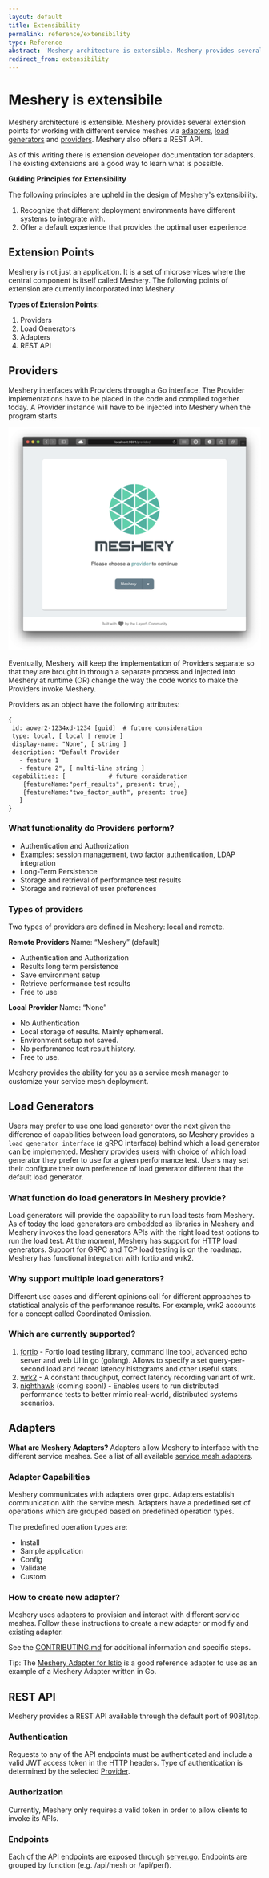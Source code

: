 ```yaml
---
layout: default
title: Extensibility
permalink: reference/extensibility
type: Reference
abstract: 'Meshery architecture is extensible. Meshery provides several extension points for working with different service meshes via <a href="extensibility#adapters">adapters</a>, <a href="extensibility#load-generators">load generators</a> and <a href="extensibility#providers">providers</a>.'
redirect_from: extensibility
---
```


# Meshery is extensibile

Meshery architecture is extensible. Meshery provides several extension points for working with different service meshes via [adapters](#adapters), [load generators](#load-generators) and [providers](#providers). Meshery also offers a REST API.

As of this writing there is extension developer documentation for adapters. The existing extensions are a good way to learn what is possible.

**Guiding Principles for Extensibility**

The following principles are upheld in the design of Meshery's extensibility.

1. Recognize that different deployment environments have different systems to integrate with.
1. Offer a default experience that provides the optimal user experience.

## Extension Points

Meshery is not just an application. It is a set of microservices where the central component is itself called Meshery. The following points of extension are currently incorporated into Meshery.

**Types of Extension Points:**

1. Providers
1. Load Generators
1. Adapters
1. REST API

## Providers

Meshery interfaces with Providers through a Go interface. The Provider implementations have to be placed in the code and compiled together today. A Provider instance will have to be injected into Meshery when the program starts.

![Providers](/docs/assets/img/providers/provider_screenshot.png)

Eventually, Meshery will keep the implementation of Providers separate so that they are brought in through a separate process and injected into Meshery at runtime (OR) change the way the code works to make the Providers invoke Meshery.

Providers as an object have the following attributes:

```
{
 id: aower2-1234xd-1234 [guid] 	# future consideration
 type: local, [ local | remote ]
 display-name: "None", [ string ]
 description: "Default Provider
   - feature 1 
   - feature 2", [ multi-line string ] 
 capabilities: [ 			# future consideration
    {featureName:"perf_results", present: true}, 
    {featureName:"two_factor_auth", present: true}
   ]
}
```

### What functionality do Providers perform? 
- Authentication and Authorization
 - Examples: session management, two factor authentication, LDAP integration
- Long-Term Persistence
 - Storage and retrieval of performance test results
 - Storage and retrieval of user preferences

### Types of providers
Two types of providers are defined in Meshery: local and remote.

**Remote Providers**
Name: “Meshery” (default)
- Authentication and Authorization
- Results long term persistence
- Save environment setup
- Retrieve performance test results
- Free to use

**Local Provider**
Name: “None”
- No Authentication
- Local storage of results. Mainly ephemeral.
- Environment setup not saved.
- No performance test result history.
- Free to use.


Meshery provides the ability for you as a service mesh manager to customize your service mesh deployment.

## Load Generators
Users may prefer to use one load generator over the next given the difference of capabilities between load generators, so Meshery provides a `load generator interface` (a gRPC interface) behind which a load generator can be implemented. Meshery provides users with choice of which load generator they prefer to use for a given performance test. Users may set their configure their own preference of load generator different that the default load generator. 

### What function do load generators in Meshery provide? 
Load generators will provide the capability to run load tests from Meshery. As of today the load generators are embedded as libraries in Meshery and Meshery invokes the load generators APIs with the right load test options to run the load test. At the moment, Meshery has support for HTTP load generators. Support for GRPC and TCP load testing is on the roadmap. Meshery has functional integration with fortio and wrk2. 

### Why support multiple load generators?
Different use cases and different opinions call for different approaches to statistical analysis of the performance results. For example, wrk2 accounts for a concept called Coordinated Omission.

### Which are currently supported?
1. [fortio](https://github.com/fortio/fortio) - Fortio load testing library, command line tool, advanced echo server and web UI in go (golang). Allows to specify a set query-per-second load and record latency histograms and other useful stats.
1. [wrk2](https://github.com/giltene/wrk2) - A constant throughput, correct latency recording variant of wrk.
1. [nighthawk](https://github.com/envoyproxy/nighthawk) (coming soon!) - Enables users to run distributed performance tests to better mimic real-world, distributed systems scenarios.


## Adapters

**What are Meshery Adapters?**
Adapters allow Meshery to interface with the different service meshes. See a list of all available [service mesh adapters](service-meshes/adapters).

### Adapter Capabilities
Meshery communicates with adapters over grpc. Adapters establish communication with the service mesh. Adapters have a predefined set of operations which are grouped based on predefined operation types. 

The predefined operation types are:
- Install
- Sample application
- Config
- Validate
- Custom

### How to create new adapter?

Meshery uses adapters to provision and interact with different service meshes. Follow these instructions to create a new adapter or modify and existing adapter.

See the [CONTRIBUTING.md](https://github.com/layer5io/meshery/blob/master/CONTRIBUTING.md#adapter) for additional information and specific steps.

Tip: The [Meshery Adapter for Istio](https://github.com/layer5io/meshery-istio) is a good reference adapter to use as an example of a Meshery Adapter written in Go.

## REST API
Meshery provides a REST API available through the default port of 9081/tcp.

### Authentication
Requests to any of the API endpoints must be authenticated and include a valid JWT access token in the HTTP headers.
Type of authentication is determined by the selected [Provider](#providers).

### Authorization
Currently, Meshery only requires a valid token in order to allow clients to invoke its APIs.

### Endpoints
Each of the API endpoints are exposed through [server.go](https://github.com/layer5io/meshery/blob/master/router/server.go).
Endpoints are grouped by function (e.g. /api/mesh or /api/perf).
